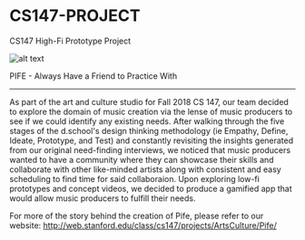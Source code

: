 # CS147-PROJECT
CS147 High-Fi Prototype Project

![alt text](https://raw.githubusercontent.com/abanuelo/CS147-PROJECT/master/app/src/main/res/drawable/pife_logo.png)

PIFE - Always Have a Friend to Practice With
______________________________________
As part of the art and culture studio for Fall 2018 CS 147, our team decided to explore the domain of music creation via the 
lense of music producers to see if we could identify any existing needs. After walking through the five stages of the d.school's 
design thinking methodology (ie Empathy, Define, Ideate, Prototype, and Test) and constantly revisiting the insights generated from 
our original need-finding interviews, we noticed that music producers wanted to have a community where they can showcase their skills 
and collaborate with other like-minded artists along with consistent and easy scheduling to find time for said collaboraion. Upon 
exploring low-fi prototypes and concept videos, we decided to produce a gamified app that would allow music producers to fulfill 
their needs. 

For more of the story behind the creation of Pife, please refer to our website: http://web.stanford.edu/class/cs147/projects/ArtsCulture/Pife/
